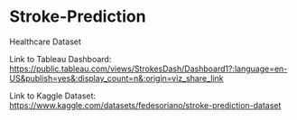 # Stroke-Prediction
Healthcare Dataset

Link to Tableau Dashboard: https://public.tableau.com/views/StrokesDash/Dashboard1?:language=en-US&publish=yes&:display_count=n&:origin=viz_share_link

Link to Kaggle Dataset: https://www.kaggle.com/datasets/fedesoriano/stroke-prediction-dataset

